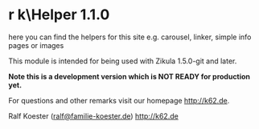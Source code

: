 # r k\Helper 1.1.0

here you can find the helpers for this site e.g. carousel, linker, simple info pages or images

This module is intended for being used with Zikula 1.5.0-git and later.

**Note this is a development version which is NOT READY for production yet.**

For questions and other remarks visit our homepage http://k62.de.

Ralf Koester (ralf@familie-koester.de)
http://k62.de
